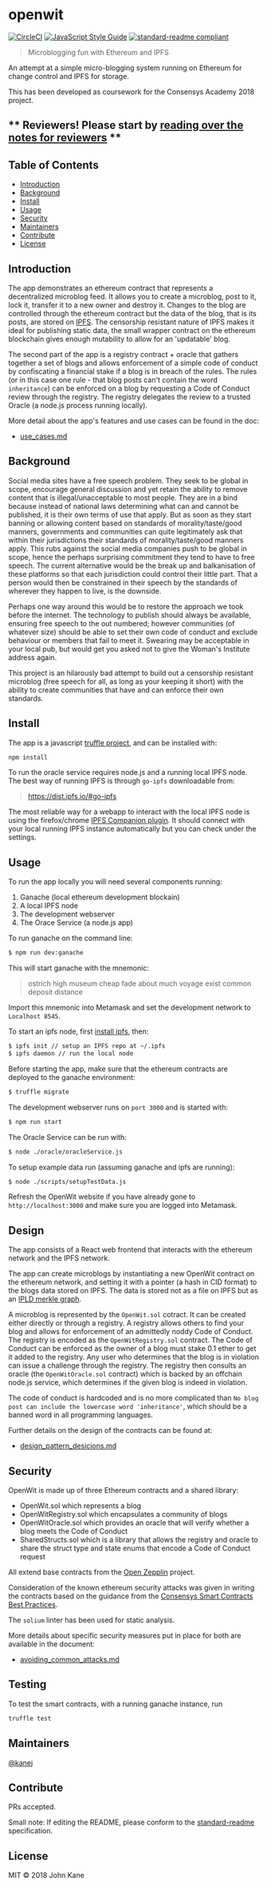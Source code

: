 # openwit

[![CircleCI](https://circleci.com/gh/kanej/openwit.svg?style=svg&circle-token=83c03cba6469010356c56bed2d1d182db3548996)](https://circleci.com/gh/kanej/openwit)
[![JavaScript Style Guide](https://img.shields.io/badge/code_style-standard-brightgreen.svg?style=flat-square)](https://standardjs.com)
[![standard-readme compliant](https://img.shields.io/badge/standard--readme-OK-green.svg?style=flat-square)](https://github.com/RichardLitt/standard-readme)

> Microblogging fun with Ethereum and IPFS

An attempt at a simple micro-blogging system running on Ethereum for change control and IPFS for storage.

This has been developed as coursework for the Consensys Academy 2018 project.

** Reviewers! Please start by [reading over the notes for reviewers](./docs/reviewer_notes.md) **
-------------------------------------------------------------------------------------------

## Table of Contents

- [Introduction](#introduction)
- [Background](#background)
- [Install](#install)
- [Usage](#usage)
- [Security](#security)
- [Maintainers](#maintainers)
- [Contribute](#contribute)
- [License](#license)

## Introduction

The app demonstrates an ethereum contract that represents a decentralized microblog feed. It allows you to create a microblog, post to it, lock it, transfer it to a new owner and destroy it. Changes to the blog are controlled through the ethereum contract but the data of the blog, that is its posts, are stored on [IPFS](https://ipfs.io). The censorship resistant nature of IPFS makes it ideal for publishing static data, the small wrapper contract on the ethereum blockchain gives enough mutability to allow for an 'updatable' blog.

The second part of the app is a registry contract + oracle that gathers together a set of blogs and allows enforcement of a simple code of conduct by confiscating a financial stake if a blog is in breach of the rules. The rules (or in this case one rule - that blog posts can't contain the word `inheritance`)
can be enforced on a blog by requesting a Code of Conduct review through the registry. The registry
delegates the review to a trusted Oracle (a node.js process running locally).

More detail about the app's features and use cases can be found in the doc:

* [use_cases.md](./docs/use_cases.md)

## Background

Social media sites have a free speech problem. They seek to be global in scope, encourage general discussion and yet retain the ability to remove content that is illegal/unacceptable to most people. They are in a bind because instead of national laws determining what can and cannot be published, it is their own terms of use that apply. But as soon as they start banning or allowing content based on standards of morality/taste/good manners, governments and communities can quite legitimately ask that within their jurisdictions their standards of morality/taste/good manners apply. This rubs against the social media companies push to be global in scope, hence the perhaps surprising commitment they tend to have to free speech. The current alternative would be the break up and balkanisation of these platforms so that each jurisdiction could control their little part. That a person would then be constrained in their speech by the standards of wherever they happen to live, is the downside.

Perhaps one way around this would be to restore the approach we took before the internet. The technology to publish should always be available, ensuring free speech to the out numbered; however communities (of whatever size) should be able to set their own code of conduct and exclude behaviour or members that fail to meet it. Swearing may be acceptable in your local pub, but would get you asked not to give the Woman's Institute address again.

This project is an hilarously bad attempt to build out a censorship resistant microblog (free speech for all, as long as your keeping it short) with the ability to create communities that have and can enforce their own standards. 

## Install

The app is a javascript [truffle project](https://truffleframework.com), and can be installed with:

```bash
npm install
```

To run the oracle service requires node.js and a running local IPFS node. The best way of running IPFS
is through `go-ipfs` downloadable from:

> https://dist.ipfs.io/#go-ipfs

The most reliable way for a webapp to interact with the local IPFS node is using the firefox/chrome
[IPFS Companion plugin](https://chrome.google.com/webstore/detail/ipfs-companion/nibjojkomfdiaoajekhjakgkdhaomnch). It should connect with your local running IPFS instance automatically but you can check under the settings.

Usage
-----

To run the app locally you will need several components running:

1. Ganache (local ethereum development blockain)
2. A local IPFS node
3. The development webserver
4. The Orace Service (a node.js app)

To run ganache on the command line:

```bash
$ npm run dev:ganache
```

This will start ganache with the mnemonic:

> ostrich high museum cheap fade about much voyage exist common deposit distance

Import this mnemonic into Metamask and set the development network to `Localhost 8545`.

To start an ipfs node, first [install ipfs](https://dist.ipfs.io/#go-ipfs), then:

```bash
$ ipfs init // setup an IPFS repo at ~/.ipfs
$ ipfs daemon // run the local node
```

Before starting the app, make sure that the ethereum contracts are
deployed to the ganache environment:

```bash
$ truffle migrate
```

The development webserver runs on `port 3000` and is started with:

```bash
$ npm run start
```

The Oracle Service can be run with:

```bash
$ node ./oracle/oracleService.js
```

To setup example data run (assuming ganache and ipfs are running):

```bash
$ node ./scripts/setupTestData.js
``` 

Refresh the OpenWit website if you have already gone to `http://localhost:3000`
and make sure you are logged into Metamask.

## Design

The app consists of a React web frontend that interacts with the ethereum network and the IPFS network.

The app can create microblogs by instantiating a new OpenWit contract on the ethereum network, and setting
it with a pointer (a hash in CID format) to the blogs data stored on IPFS. The data is stored not as a file on IPFS but as an [IPLD merkle graph](https://ipld.io/).

A microblog is represented by the `OpenWit.sol` cotract. It can be created either directly or through a registry. A registry allows others to find your blog and allows for enforcement of an admittedly noddy Code of Conduct. The registry is encoded as the `OpenWitRegistry.sol` contract. The Code of Conduct can be enforced as the owner of a blog must stake 0.1 ether to get it added to the registry. Any user who determines that the blog is in violation can issue a challenge through the registry. The registry then consults an oracle (the `OpenWitOracle.sol` contract) which is backed by an offchain node.js service, which determines if the given blog is indeed in violation.

The code of conduct is hardcoded and is no more complicated than `No blog post can include the lowercase word 'inheritance'`, which should be a banned word in all programming languages.

Further details on the design of the contracts can be found at:

* [design_pattern_desicions.md](./docs/design_pattern_desicions.md)

## Security

OpenWit is made up of three Ethereum contracts and a shared library:

* OpenWit.sol which represents a blog
* OpenWitRegistry.sol which encapsulates a community of blogs
* OpenWitOracle.sol which provides an oracle that will verify whether a blog meets the Code of Conduct
* SharedStructs.sol which is a library that allows the registry and oracle to share the struct type and state enums that encode a Code of Conduct request

All extend base contracts from the [Open Zepplin](https://openzeppelin.org/api/docs/open-zeppelin.html) project.

Consideration of the known ethereum security attacks was given in writing the contracts based on the
guidance from the [Consensys Smart Contracts Best Practices](https://consensys.github.io/smart-contract-best-practices/known_attacks/).

The `solium` linter has been used for static analysis.

More details about specific security measures put in place for both are available in the document:

* [avoiding_common_attacks.md](./docs/avoiding_common_attacks.md)

## Testing

To test the smart contracts, with a running ganache instance, run

```bash
truffle test
```

## Maintainers

[@kanej](https://github.com/kanej)

## Contribute

PRs accepted.

Small note: If editing the README, please conform to the [standard-readme](https://github.com/RichardLitt/standard-readme) specification.

## License

MIT © 2018 John Kane
